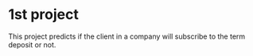 # 1st project
This project predicts if the client in a company will subscribe to the term deposit or not. 
